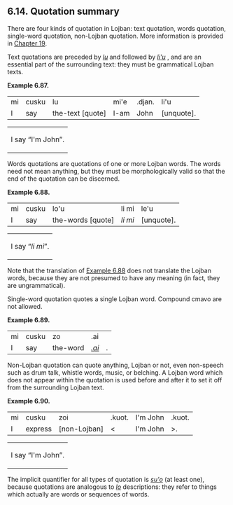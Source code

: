 <a id="section-quotation"></a>6.14. <a id="c6s14"></a>Quotation summary
-----------------------------------------------------------------------

<a id="id-1.7.16.2.1" class="indexterm"></a>There are four kinds of quotation in Lojban: text quotation, words quotation, single-word quotation, non-Lojban quotation. More information is provided in [Chapter 19](../chapter-structure).

<a id="id-1.7.16.3.1" class="indexterm"></a><a id="id-1.7.16.3.2" class="indexterm"></a>Text quotations are preceded by _<a id="id-1.7.16.3.3.1" class="indexterm"></a>[_lu_](../go01#valsi-lu)_ and followed by _<a id="id-1.7.16.3.4.1" class="indexterm"></a>[_li'u_](../go01#valsi-lihu)_ , and are an essential part of the surrounding text: they must be grammatical Lojban texts.

<div class="interlinear-gloss-example example">
<a id="example-random-id-v1DE"></a>

**Example 6.87. <a id="c6e14d1"></a>** 

<table class="interlinear-gloss"><colgroup></colgroup><tbody><tr class="jbo"><td>mi</td><td>cusku</td><td>lu</td><td>mi'e</td><td>.djan.</td><td>li'u</td></tr><tr class="gloss"><td>I</td><td>say</td><td>the-text&nbsp;[quote]</td><td>I-am</td><td>John</td><td>[unquote].</td></tr></tbody></table>

<table class="interlinear-gloss"><tbody><tr class="para"><td colspan="12321"><p class="natlang">I say <span class="quote">“<span class="quote">I'm John</span>”</span>.</p></td></tr></tbody></table>

</div>  

<a id="id-1.7.16.5.1" class="indexterm"></a><a id="id-1.7.16.5.2" class="indexterm"></a>Words quotations are quotations of one or more Lojban words. The words need not mean anything, but they must be morphologically valid so that the end of the quotation can be discerned.

<div class="interlinear-gloss-example example">
<a id="example-random-id-UMDQ"></a>

**Example 6.88. <a id="c6e14d2"></a><a id="id-1.7.16.6.1.2" class="indexterm"></a><a id="id-1.7.16.6.1.3" class="indexterm"></a>** 

<table class="interlinear-gloss"><colgroup></colgroup><tbody><tr class="jbo"><td>mi</td><td>cusku</td><td>lo'u</td><td>li&nbsp;mi</td><td>le'u</td></tr><tr class="gloss"><td>I</td><td>say</td><td>the-words&nbsp;[quote]</td><td><span xml:lang="jbo" class="foreignphrase" lang="jbo"><em xml:lang="jbo" class="foreignphrase" lang="jbo"><a id="id-1.7.16.6.2.3.4.1.1" class="indexterm"></a>li mi</em></span></td><td>[unquote].</td></tr></tbody></table>

<table class="interlinear-gloss"><tbody><tr class="para"><td colspan="12321"><p class="natlang">I say <span class="quote">“<span class="quote"><span xml:lang="jbo" class="foreignphrase" lang="jbo"><em xml:lang="jbo" class="foreignphrase" lang="jbo"><a id="id-1.7.16.6.3.1.1.1.1.1.1" class="indexterm"></a>li mi</em></span></span>”</span>.</p></td></tr></tbody></table>

</div>  

Note that the translation of [Example 6.88](../section-quotation#example-random-id-UMDQ) does not translate the Lojban words, because they are not presumed to have any meaning (in fact, they are ungrammatical).

<a id="id-1.7.16.8.1" class="indexterm"></a>Single-word quotation quotes a single Lojban word. Compound cmavo are not allowed.

<div class="interlinear-gloss-example example">
<a id="example-random-id-XqKv"></a>

**Example 6.89. <a id="c6e14d3"></a>** 

<table class="interlinear-gloss"><colgroup></colgroup><tbody><tr class="jbo"><td>mi</td><td>cusku</td><td>zo</td><td>.ai</td></tr><tr class="gloss"><td>I</td><td>say</td><td>the-word</td><td><span xml:lang="jbo" class="foreignphrase" lang="jbo"><em xml:lang="jbo" class="foreignphrase" lang="jbo"><a id="id-1.7.16.9.2.3.4.1.1" class="indexterm"></a><a class="glossterm" href="go01.html#valsi-ai"><em class="glossterm">.ai</em></a></em></span></td><td>.</td></tr></tbody></table>

</div>  

<a id="id-1.7.16.10.1" class="indexterm"></a>Non-Lojban quotation can quote anything, Lojban or not, even non-speech such as drum talk, whistle words, music, or belching. A Lojban word which does not appear within the quotation is used before and after it to set it off from the surrounding Lojban text.

<div class="interlinear-gloss-example example">
<a id="example-random-id-1Uey"></a>

**Example 6.90. <a id="c6e14d4"></a>** 

<table class="interlinear-gloss"><colgroup></colgroup><tbody><tr class="jbo"><td>mi</td><td>cusku</td><td>zoi</td><td>.kuot.</td><td>I'm&nbsp;John</td><td>.kuot.</td></tr><tr class="gloss"><td>I</td><td>express</td><td>[non-Lojban]</td><td>&lt;</td><td>I'm&nbsp;John</td><td>&gt;.</td></tr></tbody></table>

<table class="interlinear-gloss"><tbody><tr class="para"><td colspan="12321"><p class="natlang">I say <span class="quote">“<span class="quote">I'm John</span>”</span>.</p></td></tr></tbody></table>

</div>  

<a id="id-1.7.16.12.1" class="indexterm"></a>The implicit quantifier for all types of quotation is _<a id="id-1.7.16.12.2.1" class="indexterm"></a>[_su'o_](../go01#valsi-suho)_ (at least one), because quotations are analogous to _<a id="id-1.7.16.12.3.1" class="indexterm"></a>[_lo_](../go01#valsi-lo)_ descriptions: they refer to things which actually are words or sequences of words.